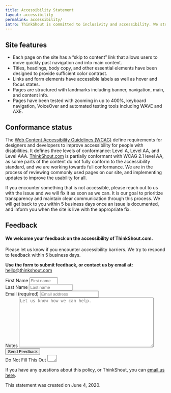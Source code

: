 ```yaml
---
title: Accessibility Statement
layout: accessibility
permalink: accessibility/
intro: ThinkShout is committed to inclusivity and accessibility. We strive to provide a website experience that functions for all users regardless of ability, network speed, or device. And as we continually improve the user experience for everyone and apply the relevant accessibility standards, we know we are not perfect. There is always room for improvement, and we enthusiastically welcome feedback if you have issues accessing any part of our website.
---
```


## Site features

- Each page on the site has a “skip to content” link that allows users to move quickly past navigation and into main content.
- Titles, headings, body copy, and other essential elements have been designed to provide sufficient color contrast.
- Links and form elements have accessible labels as well as hover and focus states.
- Pages are structured with landmarks including banner, navigation, main, and content info.
- Pages have been tested with zooming in up to 400%, keyboard navigation, VoiceOver and automated testing tools including WAVE and AXE.

## Conformance status

The [Web Content Accessibility Guidelines (WCAG)](https://www.w3.org/WAI/standards-guidelines/wcag/) define requirements for designers and developers to improve accessibility for people with disabilities. It defines three levels of conformance: Level A, Level AA, and Level AAA. [ThinkShout.com](https://thinkshout.com/) is partially conformant with WCAG 2.1 level AA, as some parts of the content do not fully conform to the accessibility standard, and we are working towards full conformance. We are in the process of reviewing commonly used pages on our site, and implementing updates to improve the usability for all.

If you encounter something that is not accessible, please reach out to us with the issue and we will fix it as soon as we can. It is our goal to prioritize transparency and maintain clear communication through this process. We will get back to you within 5 business days once an issue is documented, and inform you when the site is live with the appropriate fix.

## Feedback

<div class="contact-form">
  <div class="container">
    <div class="inquiry-text">
      <h4>We welcome your feedback on the accessibility of ThinkShout.com.</h4>
      <p>Please let us know if you encounter accessibility barriers. We try to respond to feedback within 5 business days.</p>
      <p><strong>Use the form to submit feedback, or contact us by email at:</strong><br>
        <a href="mailto:hello@thinkshout.com">hello@thinkshout.com</a></p>
    </div>
    <form id="form1" name="form1" class="wufoo topLabel page contact" accept-charset="UTF-8" autocomplete="off" enctype="multipart/form-data" method="post" action="https://thinkshout.wufoo.com/forms/z76jm1g03ubu9b/#public">
      <div class="form-row">
        <div class="form-group half">
          <label for="Field1">First Name</label>
          <input id="Field1" name="Field1" type="text" class="field text fn" value="" size="8" required="true"  placeholder="First name"/>
        </div>
        <div class="form-group half">
          <label for="Field2">Last Name</label>
          <input id="Field2" name="Field2" type="text" class="field text ln" value="" size="14" required placeholder="Last name" />
        </div>
      </div>
      <div class="form-group">
          <label for="Field3">Email (required)</label>
        <input id="Field3" name="Field3" type="email" spellcheck="false" class="field text medium" value="" maxlength="255" placeholder="Email address" />
      </div>
      <div class="form-group">
        <label for="Field4">Notes</label>
        <textarea id="Field4"
        name="Field4"
        class="field textarea medium message"
        spellcheck="true"
        rows="10" cols="50"
        placeholder="Let us know how we can help."
        onkeyup="" required></textarea>
      </div>
      <div class="form-actions">
        <span><input id="saveForm" name="saveForm" class="btTxt submit button solid" type="submit" value="Send Feedback"/></span>
      </div>
      <div class="hidden">
        <label for="comment">Do Not Fill This Out</label>
        <textarea name="comment" id="comment" rows="1" cols="1"></textarea>
        <input type="hidden" id="idstamp" name="idstamp" value="+NWc1DGmTt1ujFlnka5DkuJ5WrMWvnDk7FWyNfbGeV4=" />
        <input id="Field8" name="Field8" type="hidden" value="145117" />
      </div>
    </form>
  </div>
</div>

If you have any questions about this policy, or ThinkShout, you can [email us here](mailto:hello@thinkshout.com).

This statement was created on June 4, 2020.
